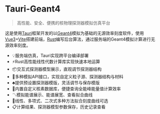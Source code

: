 # Tauri-Geant4

> 高性能、安全、便携的核物理探测器模拟仿真平台

这是使用[Tauri](https://tauri.app/)框架开发的以[Geant4](https://geant4.web.cern.ch/)模拟为基础的无源效率刻度软件，使用[Vue3](https://vuejs.org/)+[Vite](https://cn.vitejs.dev/)搭建前端，[Rust](https://www.rust-lang.org/)编写后台算法，通过服务端的Geant4模拟计算进行无源效率刻度。

- :bulb:服务端仿真，Tauri实现跨平台编译部署
- :zap:Rust高性能线性代数计算库实现快速本地运算
- :package:交互式探测器模型展示，直观调节探测器结构
- :electric_plug:多种模拟API接口，实现自定义粒子源、探测器结构与材料
- :clubs:提供预设置探测器模版，灵活调节与保存模版
- :book:内置自定义核素数据库，便捷查询全能峰能量值计算效率
- :part_alternation_mark:模拟能谱展示、能谱展宽、查看拟合曲线
- :triangular_ruler:线性、多项式、二次式多种方法拟合刻度曲线可选
- :clipboard:计算结果、探测器模型参数保存，历史记录查看

